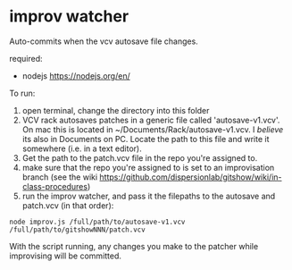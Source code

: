 # improv watcher
Auto-commits when the vcv autosave file changes. 

required:

- nodejs
https://nodejs.org/en/

To run:

1. open terminal, change the directory into this folder
2. VCV rack autosaves patches in a generic file called 'autosave-v1.vcv'. On mac this is located in ~/Documents/Rack/autosave-v1.vcv. I *believe* its also in Documents on PC. Locate the path to this file and write it somewhere (i.e. in a text editor). 
3. Get the path to the patch.vcv file in the repo you're assigned to. 
4.  make sure that the repo you're assigned to is set to an improvisation branch (see the wiki https://github.com/dispersionlab/gitshow/wiki/in-class-procedures)
5. run the improv watcher, and pass it the filepaths to the autosave and patch.vcv (in that order):
```shell
node improv.js /full/path/to/autosave-v1.vcv /full/path/to/gitshowNNN/patch.vcv
```

With the script running, any changes you make to the patcher while improvising will be committed.
